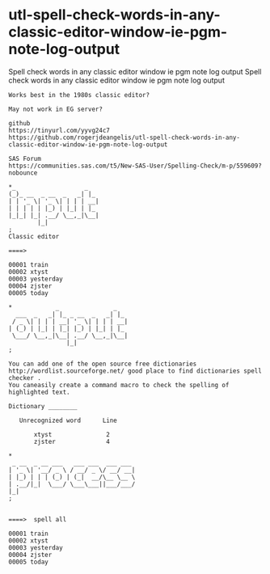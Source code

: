 # utl-spell-check-words-in-any-classic-editor-window-ie-pgm-note-log-output
Spell check words in any classic editor window ie pgm note log output
    Spell check words in any classic editor window ie pgm note log output

    Works best in the 1980s classic editor?

    May not work in EG server?

    github
    https://tinyurl.com/yyvg24c7
    https://github.com/rogerjdeangelis/utl-spell-check-words-in-any-classic-editor-window-ie-pgm-note-log-output

    SAS Forum
    https://communities.sas.com/t5/New-SAS-User/Spelling-Check/m-p/559609?nobounce

    *_                   _
    (_)_ __  _ __  _   _| |_
    | | '_ \| '_ \| | | | __|
    | | | | | |_) | |_| | |_
    |_|_| |_| .__/ \__,_|\__|
            |_|
    ;
    Classic editor

    ====>

    00001 train
    00002 xtyst
    00003 yesterday
    00004 zjster
    00005 today

    *            _               _
      ___  _   _| |_ _ __  _   _| |_
     / _ \| | | | __| '_ \| | | | __|
    | (_) | |_| | |_| |_) | |_| | |_
     \___/ \__,_|\__| .__/ \__,_|\__|
                    |_|
    ;

    You can add one of the open source free dictionaries
    http://wordlist.sourceforge.net/ good place to find dictionaries spell checker .
    You caneasily create a command macro to check the spelling of highlighted text.

    Dictionary ________

       Unrecognized word      Line

           xtyst               2
           zjster              4

    *
     _ __  _ __ ___   ___ ___  ___ ___
    | '_ \| '__/ _ \ / __/ _ \/ __/ __|
    | |_) | | | (_) | (_|  __/\__ \__ \
    | .__/|_|  \___/ \___\___||___/___/
    |_|
    ;


    ====>  spell all

    00001 train
    00002 xtyst
    00003 yesterday
    00004 zjster
    00005 today

